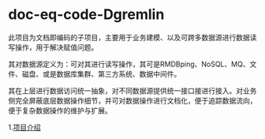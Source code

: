 # doc-eq-code-Dgremlin
此项目为文档即编码的子项目，主要用于业务建模、以及可跨多数据源进行数据读写操作，用于解决赋值问题。

其对数据源定义为：可对其进行读写操作，其可是RMDBping、NoSQL、MQ、文件、磁盘、或是数据库集群、第三方系统、数据中间件。

其在上层进行数据访问统一抽象，对不同数据源提供统一接口接进行接入。对业务侧完全屏蔽底层数据操作细节，并可对数据操作进行文档化，便于追踪数据流向，便于复杂数据操作的维护与扩展。

1.[项目介绍](docs/info.md)
